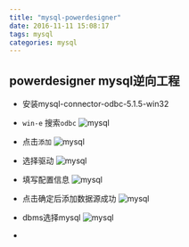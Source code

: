 ```yaml
---
title: "mysql-powerdesigner"
date: 2016-11-11 15:08:17
tags: mysql
categories: mysql
---
```


## powerdesigner mysql逆向工程

- 安装mysql-connector-odbc-5.1.5-win32

- `win-e` 搜索`odbc`
![mysql](http://7xlbo3.com1.z0.glb.clouddn.com/2016/11/11/20161111151014.png)

- 点击`添加`
![mysql](http://7xlbo3.com1.z0.glb.clouddn.com/2016/11/11/20161111151102.png)

- 选择驱动
![mysql](http://7xlbo3.com1.z0.glb.clouddn.com/2016/11/11/20161111151227.png)

- 填写配置信息
![mysql](http://7xlbo3.com1.z0.glb.clouddn.com/2016/11/11/20161111151307.png)

- 点击确定后添加数据源成功
![mysql](http://7xlbo3.com1.z0.glb.clouddn.com/2016/11/11/20161111151407.png)

- dbms选择mysql
![mysql](http://7xlbo3.com1.z0.glb.clouddn.com/2016/11/11/20161111151455.png)

- 
